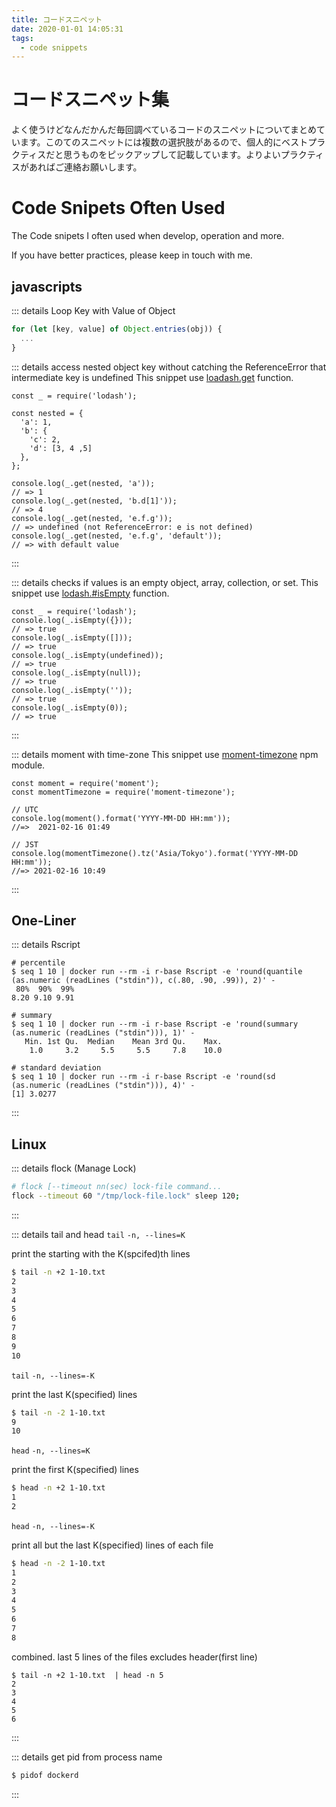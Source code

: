 ```yaml
---
title: コードスニペット
date: 2020-01-01 14:05:31
tags:
  - code snippets
---
```


<div v-if="$lang === 'ja'">
<h1>コードスニペット集</h1>
<p>
よく使うけどなんだかんだ毎回調べているコードのスニペットについてまとめています。このてのスニペットには複数の選択肢があるので、個人的にベストプラクティスだと思うものをピックアップして記載しています。よりよいプラクティスがあれば<router-link :to="'/contact/'">ご連絡お願いします</router-link>。
</p>
</div>
<div v-if="$lang === 'en-US'">
<h1>Code Snipets Often Used</h1>
<p>The Code snipets I often used when develop, operation and more. </p>
<p>If you have better practices, please <router-link :to="'/en/contact/'">keep in touch with me.</router-link></p>
</div>

## javascripts
::: details Loop Key with Value of Object
```js
for (let [key, value] of Object.entries(obj)) {
  ...
}
```
::: details access nested object key without catching the ReferenceError that intermediate key is undefined
This snippet use [loadash.get](https://lodash.com/docs/#get) function.

```
const _ = require('lodash');

const nested = {
  'a': 1,
  'b': {
    'c': 2,
    'd': [3, 4 ,5]
  },
};

console.log(_.get(nested, 'a'));
// => 1
console.log(_.get(nested, 'b.d[1]'));
// => 4
console.log(_.get(nested, 'e.f.g'));
// => undefined (not ReferenceError: e is not defined)
console.log(_.get(nested, 'e.f.g', 'default'));
// => with default value
```
:::

::: details checks if values is an empty object, array, collection, or set.
This snippet use [lodash.#isEmpty](https://lodash.com/docs/#isEmpty) function.

```
const _ = require('lodash');                                                                                                                                                                                                              console.log(_.isEmpty({}));
// => true
console.log(_.isEmpty([]));
// => true
console.log(_.isEmpty(undefined));
// => true
console.log(_.isEmpty(null));                                                                                        // => true
console.log(_.isEmpty(''));
// => true
console.log(_.isEmpty(0));
// => true
```
:::

::: details moment with time-zone
This snippet use [moment-timezone](https://momentjs.com/timezone/) npm module.

```
const moment = require('moment');
const momentTimezone = require('moment-timezone');

// UTC
console.log(moment().format('YYYY-MM-DD HH:mm'));
//=>  2021-02-16 01:49

// JST
console.log(momentTimezone().tz('Asia/Tokyo').format('YYYY-MM-DD HH:mm'));
//=> 2021-02-16 10:49
```
:::

## One-Liner
::: details Rscript
```
# percentile
$ seq 1 10 | docker run --rm -i r-base Rscript -e 'round(quantile (as.numeric (readLines ("stdin")), c(.80, .90, .99)), 2)' -
 80%  90%  99%
8.20 9.10 9.91

# summary
$ seq 1 10 | docker run --rm -i r-base Rscript -e 'round(summary (as.numeric (readLines ("stdin"))), 1)' -
   Min. 1st Qu.  Median    Mean 3rd Qu.    Max.
    1.0     3.2     5.5     5.5     7.8    10.0

# standard deviation
$ seq 1 10 | docker run --rm -i r-base Rscript -e 'round(sd (as.numeric (readLines ("stdin"))), 4)' -
[1] 3.0277
```
:::


## Linux

::: details flock (Manage Lock)
```sh
# flock [--timeout nn(sec) lock-file command...
flock --timeout 60 "/tmp/lock-file.lock" sleep 120;
```
:::


::: details tail and head
`tail` `-n, --lines=K`

print the starting with the K(spcifed)th lines
```sh
$ tail -n +2 1-10.txt
2
3
4
5
6
7
8
9
10
```

`tail` `-n, --lines=-K`

print the last K(specified) lines
```sh
$ tail -n -2 1-10.txt
9
10
```

`head` `-n, --lines=K`

print the first K(specified) lines
```sh
$ head -n +2 1-10.txt
1
2
```

`head` `-n, --lines=-K`

print all but the last K(specified) lines of each file
```sh
$ head -n -2 1-10.txt
1
2
3
4
5
6
7
8
```

combined. last 5 lines of the files excludes header(first line)

```
$ tail -n +2 1-10.txt  | head -n 5
2
3
4
5
6
```

:::

::: details get pid from process name
 ```sh
$ pidof dockerd
```
:::
